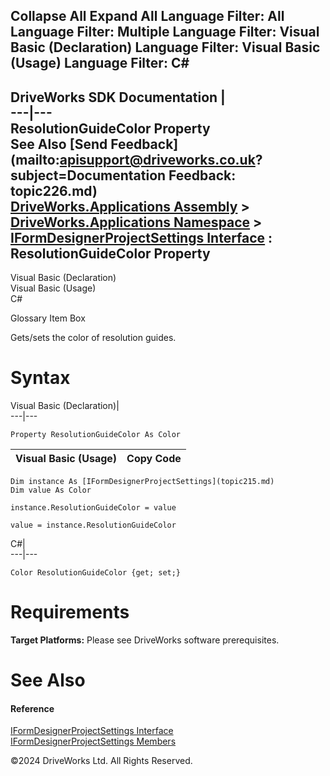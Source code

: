        

 Collapse All Expand All  Language Filter: All  Language Filter: Multiple  Language Filter: Visual Basic (Declaration) Language Filter: Visual Basic (Usage) Language Filter: C#  
---  
DriveWorks SDK Documentation  |   
---|---  
ResolutionGuideColor Property   
See Also [Send Feedback](mailto:apisupport@driveworks.co.uk?subject=Documentation Feedback: topic226.md)  
[DriveWorks.Applications Assembly](topic13.md) > [DriveWorks.Applications Namespace](topic16.md) > [IFormDesignerProjectSettings Interface](topic215.md) : ResolutionGuideColor Property  
---  
  
Visual Basic (Declaration)    
Visual Basic (Usage)    
C# 

Glossary Item Box

Gets/sets the color of resolution guides. 

# Syntax

Visual Basic (Declaration)|   
---|---  
      
    
    Property ResolutionGuideColor As Color  
  
Visual Basic (Usage)| Copy Code  
---|---  
      
    
    Dim instance As [IFormDesignerProjectSettings](topic215.md)
    Dim value As Color
     
    instance.ResolutionGuideColor = value
     
    value = instance.ResolutionGuideColor  
  
C#|   
---|---  
      
    
    Color ResolutionGuideColor {get; set;}  
  
# Requirements

**Target Platforms:** Please see DriveWorks software prerequisites.

# See Also

#### Reference

[IFormDesignerProjectSettings Interface](topic215.md)   
[IFormDesignerProjectSettings Members](topic216.md)

©2024 DriveWorks Ltd. All Rights Reserved.

